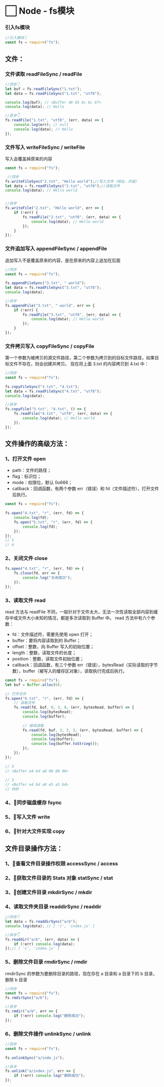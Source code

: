 # ⬜ Node - fs模块

###  引入fs模块
```javascript
//引入模块👇
const fs = require("fs");
```
## 文件：
### 文件读取 readFileSync / readFile
```javascript
//同步👇
let buf = fs.readFileSync("1.txt");
let data = fs.readFileSync("1.txt", "utf8");

console.log(buf); // <Buffer 48 65 6c 6c 6f>
console.log(data); // Hello

//异步👇
fs.readFile("1.txt", "utf8", (err, data) => {
    console.log(err); // null
    console.log(data); // Hello
});
```
### 文件写入 writeFileSync / writeFile
写入会覆盖掉原来的内容
```javascript
const fs = require("fs");

 //同步
fs.writeFileSync("2.txt", "Hello world");//写入文件（地址，内容）
let data = fs.readFileSync("2.txt", "utf8");//读取文件
console.log(data); // Hello world


//异步
fs.writeFile("2.txt", "Hello world", err => {
    if (!err) {
        fs.readFile("2.txt", "utf8", (err, data) => {
            console.log(data); // Hello world
        });
    }
});
```
### 文件追加写入 appendFileSync / appendFile
追加写入不是覆盖原来的内容，是在原来的内容上追加在后面
```javascript
//同步
const fs = require("fs");
 
fs.appendFileSync("3.txt", " world");
let data = fs.readFileSync("3.txt", "utf8");
console.log(data);

//异步
fs.appendFile("3.txt", " world", err => {
    if (!err) {
        fs.readFile("3.txt", "utf8", (err, data) => {
            console.log(data); // Hello world
        });
    }
});
```
### 文件拷贝写入 copyFileSync / copyFile
第一个参数为被拷贝的源文件路径，第二个参数为拷贝到的目标文件路径，如果目标文件不存在，则会创建并拷贝。
现在将上面 3.txt 的内容拷贝到 4.txt 中：
```javascript
//同步
const fs = require("fs");
 
fs.copyFileSync("3.txt", "4.txt");
let data = fs.readFileSync("4.txt", "utf8");
console.log(data);

//异步
fs.copyFile("3.txt", "4.txt", () => {
    fs.readFile("4.txt", "utf8", (err, data) => {
        console.log(data); // Hello world
    });
});
```
## 文件操作的高级方法：
### 1、打开文件 open

- path：文件的路径；
- flag：标识位；
- mode：权限位，默认 0o666；
- callback：回调函数，有两个参数 err（错误）和 fd（文件描述符），打开文件后执行。
```javascript
const fs = require("fs");
 
fs.open("4.txt", "r", (err, fd) => {
    console.log(fd);
    fs.open("5.txt", "r", (err, fd) => {
        console.log(fd);
    });
});
// 5
// 4
```
### 2、关闭文件 close
```javascript
fs.open("4.txt", "r", (err, fd) => {
    fs.close(fd, err => {
        console.log("关闭成功");
    });
});
```
### 3、读取文件 read
read 方法与 readFile 不同，一般针对于文件太大，无法一次性读取全部内容到缓存中或文件大小未知的情况，都是多次读取到 Buffer 中。
read 方法中有六个参数：

- fd：文件描述符，需要先使用 open 打开；
- buffer：要将内容读取到的 Buffer；
- offset：整数，向 Buffer 写入的初始位置；
- length：整数，读取文件的长度；
- position：整数，读取文件初始位置；
- callback：回调函数，有三个参数 err（错误），bytesRead（实际读取的字节数），buffer（被写入的缓存区对象），读取执行完成后执行。
```javascript
const fs = require("fs");
let buf = Buffer.alloc(6);
 
// 打开文件
fs.open("6.txt", "r", (err, fd) => {
    // 读取文件
    fs.read(fd, buf, 0, 3, 0, (err, bytesRead, buffer) => {
        console.log(bytesRead);
        console.log(buffer);
 
        // 继续读取
        fs.read(fd, buf, 3, 3, 3, (err, bytesRead, buffer) => {
            console.log(bytesRead);
            console.log(buffer);
            console.log(buffer.toString());
        });
    });
});
 
// 3
// <Buffer e4 bd a0 00 00 00>
 
// 3
// <Buffer e4 bd a0 e5 a5 bd>
// 你好
```

### 4、🔴同步磁盘缓存 fsync
### 5、🔴写入文件 write
### 6、🔴针对大文件实现 copy



## 文件目录操作方法：
### 1、🔴查看文件目录操作权限 accessSync / access
### 2、🔴获取文件目录的 Stats 对象 statSync / stat
### 3、🔴创建文件目录 mkdirSync / mkdir

### 4、读取文件夹目录 readdirSync / readdir
```javascript
//同步👇
let data = fs.readdirSync("a/b");
console.log(data); // [ 'c', 'index.js' ]

//异步👇
fs.readdir("a/b", (err, data) => {
    if (!err) console.log(data);
});// [ 'c', 'index.js' ]
```
### 5、删除文件目录 rmdirSync / rmdir
rmdirSync 的参数为要删除目录的路径，现在存在 a 目录和 a 目录下的 b 目录，删除 b 目录
```javascript
//同步
const fs = require("fs");
fs.rmdirSync("a/b");

//异步
fs.rmdir("a/b", err => {
    if (!err) console.log("删除成功");
});
```

### 6、删除文件操作 unlinkSync / unlink
```javascript
//同步
const fs = require("fs");
 
fs.unlinkSync("a/inde.js");

//异步
fs.unlink("a/index.js", err => {
    if (!err) console.log("删除成功");
});
```

